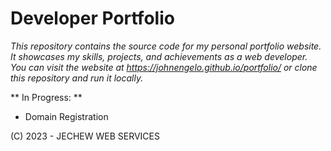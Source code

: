 # Developer Portfolio

<i> This repository contains the source code for my personal portfolio website. It showcases my skills, projects, and achievements as a web developer. You can visit the website at https://johnengelo.github.io/portfolio/ or clone this repository and run it locally. </i>

** In Progress: **
* Domain Registration

(C) 2023 - JECHEW WEB SERVICES
